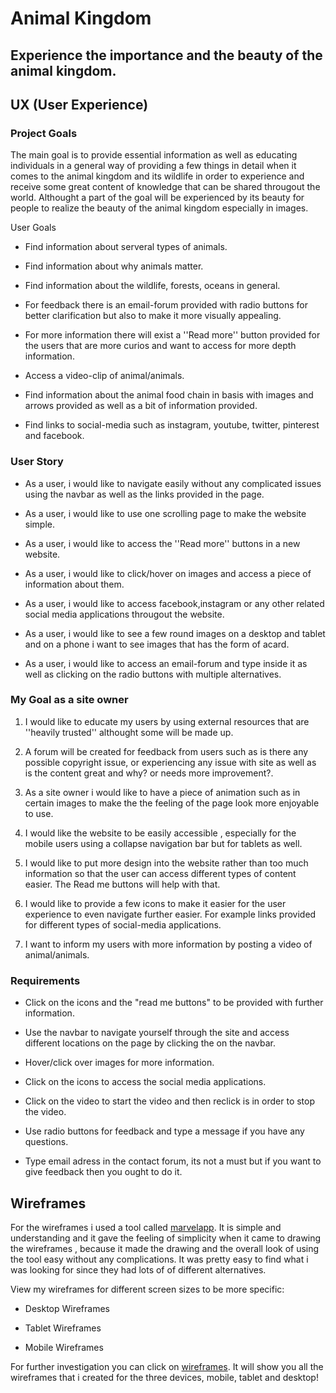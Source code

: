 # Animal Kingdom
## Experience the importance and the beauty of the animal kingdom.

## UX (User Experience)
### Project Goals
The main goal is to provide essential information as well as educating individuals in a general way of providing a few things in detail when it comes to the animal kingdom and its wildlife in order to experience and receive some great content of knowledge that can be shared througout the world. Althought a part of the goal will be experienced by its beauty for people to realize the beauty of the animal kingdom especially in images.

User Goals
- Find information about serveral types of animals.

- Find information about why animals matter.

- Find information about the wildlife, forests, oceans in general.

- For feedback there is an email-forum provided with radio buttons for better clarification but also to make it more visually appealing.

- For more information there will exist a ''Read more'' button provided for the users that are more curios and want to access for more depth information.

- Access a video-clip of animal/animals.

- Find information about the animal food chain in basis with images and arrows provided as well as a bit of information provided.

- Find links to social-media such as instagram, youtube, twitter, pinterest and facebook.

### User Story
- As a user, i would like to navigate easily without any complicated issues using the navbar as well as the links provided in the page.

- As a user, i would like to use one scrolling page to make the website simple.

- As a user, i would like to access the ''Read more'' buttons in a new website.

- As a user, i would like to click/hover on images and access a piece of information about them.

- As a user, i would like to access facebook,instagram or any other related social media applications througout the website.

- As a user, i would like to see a few round images on a desktop and tablet and on a phone i want to see images that has the form of acard.

- As a user, i would like to access an email-forum and type inside it as well as clicking on the radio buttons with multiple alternatives.

### My Goal as a site owner
1. I would like to educate my users by using external resources that are ''heavily trusted'' althought some will be made up.

2. A forum will be created for feedback from users such as is there any possible copyright issue, or experiencing any issue with site as well as is the content great and why? or needs more improvement?.

3. As a site owner i would like to have a piece of animation such as in certain images to make the the feeling of the page look more enjoyable to use.

4. I would like the website to be easily accessible , especially for the mobile users using a collapse navigation bar but for tablets as well.

5. I would like to put more design into the website rather than too much information so that the user can access different types of content easier. The Read me buttons will help with that.

6. I would like to provide a few icons to make it easier for the user experience to even navigate further easier. For example links provided for different types of social-media applications.

7. I want to inform my users with more information by posting a video of animal/animals.

### Requirements
- Click on the icons and the "read me buttons" to be provided with further information.

- Use the navbar to navigate yourself through the site and access different locations on the page by clicking the on the navbar.

- Hover/click over images for more information.

- Click on the icons to access the social media applications.

- Click on the video to start the video and then reclick is in order to stop the video.

- Use radio buttons for feedback and type a message if you have any questions.

- Type email adress in the contact forum, its not a must but if you want to give feedback then you ought to do it.


## Wireframes

For the wireframes i used a tool called [marvelapp](https://marvelapp.com/). It is simple and understanding and it gave the feeling of simplicity when it came 
to drawing the wireframes , because it made the drawing and the overall look of using the tool easy without any complications. It was pretty easy to find what i was looking for since they had lots of of different alternatives.

View my wireframes for different screen sizes to be more specific:

- Desktop Wireframes 

- Tablet Wireframes

- Mobile Wireframes

For further investigation you can click on [wireframes](https://github.com/Essential-coding/milestone-1/tree/master/wireframes). It will show you all the wireframes that i created
for the three devices, mobile, tablet and desktop! 














